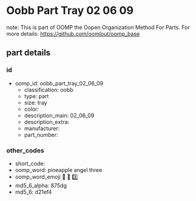 # Oobb Part Tray 02 06 09  

note: This is part of OOMP the Oopen Organization Method For Parts. For more details: https://github.com/oomlout/oomp_base

##  part details





### id
* oomp_id: oobb_part_tray_02_06_09
  * classification: oobb
  * type: part
  * size: tray
  * color: 
  * description_main: 02_06_09
  * description_extra: 
  * manufacturer: 
  * part_number: 

### other_codes
* short_code: 
* oomp_word: pineapple angel three
* oomp_word_emoji :pineapple: :angel: :three:
* md5_6_alpha: 875dg
* md5_6: d21ef4